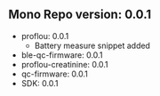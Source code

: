 ## Mono Repo version: 0.0.1
- proflou: 0.0.1
    - Battery measure snippet added
- ble-qc-firmware: 0.0.1
- proflou-creatinine: 0.0.1
- qc-firmware: 0.0.1
- SDK: 0.0.1